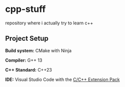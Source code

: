 # cpp-stuff

repository where i actually try to learn c++

## Project Setup

**Build system:** CMake with Ninja

**Compiler:** G++ 13

**C++ Standard:** C++23

**IDE:** Visual Studio Code with the [C/C++ Extension Pack](https://marketplace.visualstudio.com/items?itemName=ms-vscode.cpptools-extension-pack)
